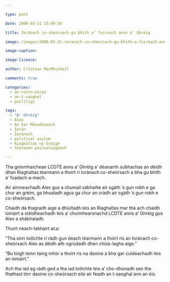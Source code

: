 ```yaml
---

type: post

date: 2008-03-31 13:09:59

title: Iorànach co-sheòrsach gu bhith a’ fuireach anns a’ Ghrèig

image: /images/2008-03-31-ioranach-co-sheorsach-gu-bhith-a-fuireach-anns-a-ghreig.jpg

image-caption:

image-licence:

author: Crìstean MacMhìcheil

comments: true

categories:
  - an-roinn-eorpa
  - an-t-saoghal
  - poilitigs

tags:
  - "A' Ghrèig"
  - Alex
  - An Ear Mheadhanach
  - Ioràn
  - Iorànach
  - political asylum
  - Riaghaltas na Greige
  - tèarmann poileataigeach

---
```


Tha gnìomhaichean LCDTE anns a’ Ghrèig a’ dèanamh subhachas an dèidh dhan Riaghaltas tèarmann a thoirt ri Iorànach co-sheòrsach a bha gu bhith a’ fuadach a-mach.

<!--more-->

Air ainmeachadh Alex gus a chumail sàbhailte air sgàth ’s gun robh e ga chur an grèim, ga bhualadh agus ga chur an cràdh air sgàth ’s gun robh e co-sheòrsach.

Chaidh dà thagradh aige a dhiùltadh leis an Riaghaltas mar thà ach chaidh iomairt a stèidheachadh leis a’ choimhearsnachd LCDTE anns a’ Ghrèig gus Alex a shàbhaladh.

Thuirt neach-labhairt aca:

“Tha sinn toilichte ri ràdh gun deach tèarmann a thoirt ris an Iorànach co-sheòrsach Alex as dèidh ath-sgrùdadh dhen chùis-lagha aige.”

“Bu toigh leinn taing mhòr a thoirt ris na daoine a bha gar cuideachadh leis an iomairt.”

Ach tha iad ag ràdh ged a tha iad toilichte leis a’ cho-dhùnadh seo tha fhathast tòrr daoine co-sheòrsach eile air feadh an t-saoghal ann an èis.
